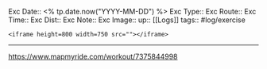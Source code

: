 Exc Date::  <% tp.date.now("YYYY-MM-DD") %>
Exc Type:: 
Exc Route:: 
Exc Time:: 
Exc Dist:: 
Exc Note:: 
Exc Image:: 
up:: [[Logs]]
tags:: #log/exercise 

`<iframe height=800 width=750 src=""></iframe>`

---



https://www.mapmyride.com/workout/7375844998